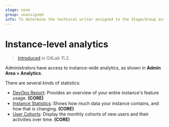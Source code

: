 ```yaml
---
stage: none
group: unassigned
info: To determine the technical writer assigned to the Stage/Group associated with this page, see https://about.gitlab.com/handbook/engineering/ux/technical-writing/#designated-technical-writers
---
```


# Instance-level analytics

> [Introduced](https://gitlab.com/gitlab-org/gitlab-foss/-/issues/41416) in GitLab 11.2.

Administrators have access to instance-wide analytics, as shown in **Admin Area > Analytics**.

There are several kinds of statistics:

- [DevOps Report](dev_ops_report.md): Provides an overview of your entire instance's feature usage. **(CORE)**
- [Instance Statistics](instance_statistics.md): Shows how much data your instance contains, and how that is changing. **(CORE)**
- [User Cohorts](user_cohorts.md): Display the monthly cohorts of new users and their activities over time. **(CORE)**
